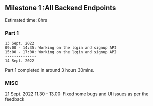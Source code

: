 ## Milestone 1 :All Backend Endpoints
Estimated time: 8hrs
### Part 1
    13 Sept. 2022 
    09:00 - 14:35: Working on the login and signup API 
    15:00 - 17:00: Working on the login and signup API
    --------------
    14 Sept. 2022

Part 1 completed in around 3 hours 30mins.

### MISC
21 Sept. 2022
11.30 - 13.00: Fixed some bugs and UI issues as per the feedback